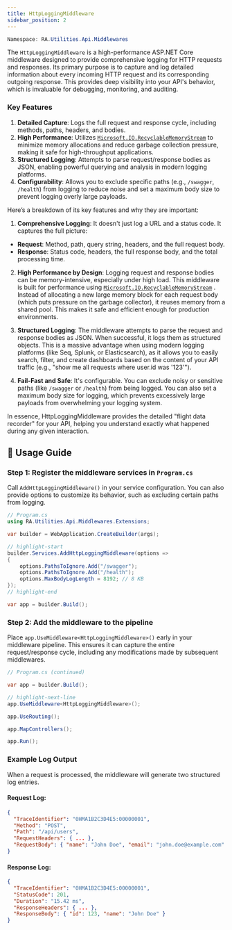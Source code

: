 ```yaml
---
title: HttpLoggingMiddleware
sidebar_position: 2
---
```


```powershell
Namespace: RA.Utilities.Api.Middlewares
```

The `HttpLoggingMiddleware` is a high-performance ASP.NET Core middleware designed to provide comprehensive logging for HTTP requests and responses.
Its primary purpose is to capture and log detailed information about every incoming HTTP request and its corresponding outgoing response.
This provides deep visibility into your API's behavior, which is invaluable for debugging, monitoring, and auditing.

### Key Features

1.  **Detailed Capture**: Logs the full request and response cycle, including methods, paths, headers, and bodies.
2.  **High Performance**: Utilizes [`Microsoft.IO.RecyclableMemoryStream`](https://www.nuget.org/packages/Microsoft.IO.RecyclableMemoryStream) to minimize memory allocations and reduce garbage collection pressure, making it safe for high-throughput applications.
3.  **Structured Logging**: Attempts to parse request/response bodies as JSON, enabling powerful querying and analysis in modern logging platforms.
4.  **Configurability**: Allows you to exclude specific paths (e.g., `/swagger`, `/health`) from logging to reduce noise and set a maximum body size to prevent logging overly large payloads.

Here’s a breakdown of its key features and why they are important:

1. **Comprehensive Logging**: It doesn't just log a URL and a status code. It captures the full picture:
  * **Request**: Method, path, query string, headers, and the full request body.
  * **Response**: Status code, headers, the full response body, and the total processing time.

2. **High Performance by Design**: Logging request and response bodies can be memory-intensive, especially under high load.
This middleware is built for performance using [`Microsoft.IO.RecyclableMemoryStream`](https://www.nuget.org/packages/Microsoft.IO.RecyclableMemoryStream) .
Instead of allocating a new large memory block for each request body (which puts pressure on the garbage collector), it reuses memory from a shared pool. This makes it safe and efficient enough for production environments.

3. **Structured Logging**: The middleware attempts to parse the request and response bodies as JSON.
When successful, it logs them as structured objects.
This is a massive advantage when using modern logging platforms (like Seq, Splunk, or Elasticsearch), as it allows you to easily search, filter, and create dashboards based on the content of your API traffic (e.g., "show me all requests where user.id was '123'").

4. **Fail-Fast and Safe**: It's configurable.
You can exclude noisy or sensitive paths (like `/swagger` or `/health`) from being logged.
You can also set a maximum body size for logging, which prevents excessively large payloads from overwhelming your logging system.

In essence, HttpLoggingMiddleware provides the detailed "flight data recorder" for your API, helping you understand exactly what happened during any given interaction.

## 🚀 Usage Guide

### Step 1: Register the middleware services in `Program.cs`

Call `AddHttpLoggingMiddleware()` in your service configuration. You can also provide options to customize its behavior, such as excluding certain paths from logging.

```csharp showLineNumbers
// Program.cs
using RA.Utilities.Api.Middlewares.Extensions;

var builder = WebApplication.CreateBuilder(args);

// highlight-start
builder.Services.AddHttpLoggingMiddleware(options =>
{
    options.PathsToIgnore.Add("/swagger");
    options.PathsToIgnore.Add("/health");
    options.MaxBodyLogLength = 8192; // 8 KB
});
// highlight-end

var app = builder.Build();
```

### Step 2: Add the middleware to the pipeline

Place `app.UseMiddleware<HttpLoggingMiddleware>()` early in your middleware pipeline. This ensures it can capture the entire request/response cycle, including any modifications made by subsequent middlewares.

```csharp showLineNumbers
// Program.cs (continued)

var app = builder.Build();

// highlight-next-line
app.UseMiddleware<HttpLoggingMiddleware>();

app.UseRouting();

app.MapControllers();

app.Run();
```

### Example Log Output

When a request is processed, the middleware will generate two structured log entries.

#### Request Log:
```json showLineNumbers
{
  "TraceIdentifier": "0HMA1B2C3D4E5:00000001",
  "Method": "POST",
  "Path": "/api/users",
  "RequestHeaders": { ... },
  "RequestBody": { "name": "John Doe", "email": "john.doe@example.com" }
}
```

#### Response Log:
```json showLineNumbers
{
  "TraceIdentifier": "0HMA1B2C3D4E5:00000001",
  "StatusCode": 201,
  "Duration": "15.42 ms",
  "ResponseHeaders": { ... },
  "ResponseBody": { "id": 123, "name": "John Doe" }
}
```
